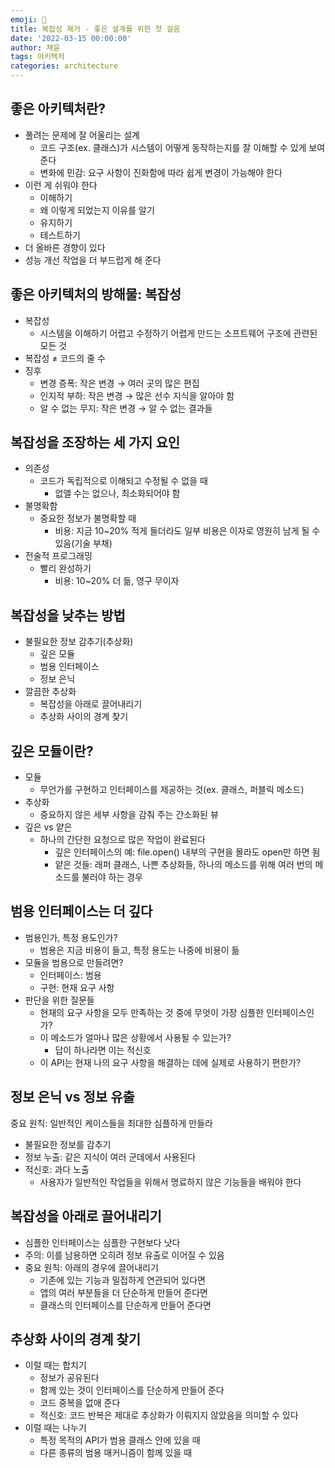 ```yaml
---
emoji: 🥴
title: 복잡성 제거 - 좋은 설계를 위한 첫 걸음
date: '2022-03-15 00:00:00'
author: 채윤
tags: 아키텍처
categories: architecture
---
```


## 좋은 아키텍처란?

- 풀려는 문제에 잘 어울리는 설계
    - 코드 구조(ex. 클래스)가 시스템이 어떻게 동작하는지를 잘 이해할 수 있게 보여 준다
    - 변화에 민감: 요구 사항이 진화함에 따라 쉽게 변경이 가능해야 한다
- 이런 게 쉬워야 한다
    - 이해하기
    - 왜 이렇게 되었는지 이유를 알기
    - 유지하기
    - 테스트하기
- 더 올바른 경향이 있다
- 성능 개선 작업을 더 부드럽게 해 준다

## 좋은 아키텍처의 방해물: 복잡성

- 복잡성
    - 시스템을 이해하기 어렵고 수정하기 어렵게 만드는 소프트웨어 구조에 관련된 모든 것
- 복잡성 ≠ 코드의 줄 수
- 징후
    - 변경 증폭: 작은 변경 → 여러 곳의 많은 편집
    - 인지적 부하: 작은 변경 → 많은 선수 지식을 알아야 함
    - 알 수 없는 무지: 작은 변경 → 알 수 없는 결과들

## 복잡성을 조장하는 세 가지 요인

- 의존성
    - 코드가 독립적으로 이해되고 수정될 수 없을 때
        - 없앨 수는 없으나, 최소화되어야 함
- 불명확함
    - 중요한 정보가 불명확할 때
        - 비용: 지금 10~20% 적게 들더라도 일부 비용은 이자로 영원히 남게 될 수 있음(기술 부채)
- 전술적 프로그래밍
    - 빨리 완성하기
        - 비용: 10~20% 더 듦, 영구 무이자

## 복잡성을 낮추는 방법

- 불필요한 정보 감추기(추상화)
    - 깊은 모듈
    - 범용 인터페이스
    - 정보 은닉
- 깔끔한 추상화
    - 복잡성을 아래로 끌어내리기
    - 추상화 사이의 경계 찾기

## 깊은 모듈이란?

- 모듈
    - 무언가를 구현하고 인터페이스를 제공하는 것(ex. 클래스, 퍼블릭 메소드)
- 추상화
    - 중요하지 않은 세부 사항을 감춰 주는 간소화된 뷰
- 깊은 vs 얕은
    - 하나의 간단한 요청으로 많은 작업이 완료된다
        - 깊은 인터페이스의 예: file.open() 내부의 구현을 몰라도 open만 하면 됨
        - 얕은 것들: 래퍼 클래스, 나쁜 추상화들, 하나의 메소드를 위해 여러 번의 메소드를 불러야 하는 경우

## 범용 인터페이스는 더 깊다

- 범용인가, 특정 용도인가?
    - 범용은 지금 비용이 들고, 특정 용도는 나중에 비용이 듦
- 모듈을 범용으로 만들려면?
    - 인터페이스: 범용
    - 구현: 현재 요구 사항
- 판단을 위한 질문들
    - 현재의 요구 사항을 모두 만족하는 것 중에 무엇이 가장 심플한 인터페이스인가?
    - 이 메소드가 얼마나 많은 상황에서 사용될 수 있는가?
        - 답이 하나라면 이는 적신호
    - 이 API는 현재 나의 요구 사항을 해결하는 데에 실제로 사용하기 편한가?

## 정보 은닉 vs 정보 유출

중요 원칙: 일반적인 케이스들을 최대한 심플하게 만들라

- 불필요한 정보를 감추기
- 정보 누출: 같은 지식이 여러 군데에서 사용된다
- 적신호: 과다 노출
    - 사용자가 일반적인 작업들을 위해서 명료하지 않은 기능들을 배워야 한다

## 복잡성을 아래로 끌어내리기

- 심플한 인터페이스는 심플한 구현보다 낫다
- 주의: 이를 남용하면 오히려 정보 유출로 이어질 수 있음
- 중요 원칙: 아래의 경우에 끌어내리기
    - 기존에 있는 기능과 밀접하게 연관되어 있다면
    - 앱의 여러 부분들을 더 단순하게 만들어 준다면
    - 클래스의 인터페이스를 단순하게 만들어 준다면

## 추상화 사이의 경계 찾기

- 이럴 때는 합치기
    - 정보가 공유된다
    - 함께 있는 것이 인터페이스를 단순하게 만들어 준다
    - 코드 중복을 없애 준다
    - 적신호: 코드 반복은 제대로 추상화가 이뤄지지 않았음을 의미할 수 있다
- 이럴 때는 나누기
    - 특정 목적의 API가 범용 클래스 안에 있을 때
    - 다른 종류의 범용 매커니즘이 함께 있을 때